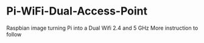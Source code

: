 # Pi-WiFi-Dual-Access-Point
Raspbian image turning Pi into a Dual Wifi 2.4 and 5 GHz
More instruction to follow
